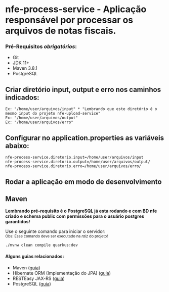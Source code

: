 # nfe-process-service - Aplicação responsável por processar os arquivos de notas fiscais.

### Pré-Requisitos *obrigatórios*:
 - Git
 - JDK 11+
 - Maven 3.8.1
 - PostgreSQL

## Criar diretório input, output e erro nos caminhos indicados:

```shell script
Ex: "/home/user/arquivos/input" * "Lembrando que este diretório é o mesmo input do projeto nfe-upload-service"
Ex: "/home/user/arquivos/output"
Ex: "/home/user/arquivos/erro"
```

## Configurar no application.properties as variáveis abaixo:

```shell script
nfe-process-service.diretorio.input=/home/user/arquivos/input
nfe-process-service.diretorio.output=/home/user/arquivos/output/
nfe-process-service.diretorio.erro=/home/user/arquivos/erro/
```

## Rodar a aplicação em modo de desenvolvimento

## Maven
**Lembrando pré-requisito é o PostgreSQL já esta rodando e com BD nfe criado e schema public com permissões para o usuário postgres garantidos!**<br/>

Use o seguinte comando para iniciar o servidor:<br/>
<small>Obs: Esse comando deve ser executado na _raiz_ do projeto!</small>
```shell script
./mvnw clean compile quarkus:dev
```


#### Alguns guias relacionados:
- Maven ([guia](https://maven.apache.org/what-is-maven.html))
- Hibernate ORM (Implementação do JPA) ([guia](https://docs.jboss.org/hibernate/orm/current/userguide/html_single/Hibernate_User_Guide.html))
- RESTEasy JAX-RS ([guia](https://docs.jboss.org/resteasy/docs/3.0.9.Final/userguide/html_single/index.html))
- PostgreSQL ([guia](https://www.postgresql.org/docs/))
